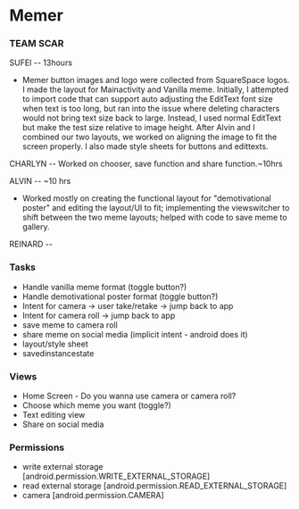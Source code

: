 # Memer

### TEAM SCAR         
SUFEI -- 13hours
 - Memer button images and logo were collected from SquareSpace logos. I made the layout for Mainactivity and Vanilla meme. Initially, I attempted to import code that can support auto adjusting the EditText font size when text is too long, but ran into the issue where deleting characters would not bring text size back to large. Instead, I used normal EditText but make the test size relative to image height. After Alvin and I combined our two layouts, we worked on aligning the image to fit the screen properly. I also made style sheets for buttons and edittexts.

CHARLYN --  Worked on chooser, save function and share function.~10hrs

ALVIN --                ~10 hrs
  - Worked mostly on creating the functional layout for "demotivational poster" and editing the layout/UI to fit; implementing the viewswitcher to shift between the two meme layouts; helped with code to save meme to gallery.

REINARD --





### Tasks
* Handle vanilla meme format (toggle button?)
* Handle demotivational poster format (toggle button?)
* Intent for camera -> user take/retake -> jump back to app
* Intent for camera roll -> jump back to app
* save meme to camera roll
* share meme on social media (implicit intent - android does it)
* layout/style sheet
* savedinstancestate

### Views
* Home Screen - Do you wanna use camera or camera roll? 
* Choose which meme you want (toggle?)
* Text editing view 
* Share on social media

### Permissions
* write external storage [android.permission.WRITE_EXTERNAL_STORAGE]
* read external storage [android.permission.READ_EXTERNAL_STORAGE]
* camera [android.permission.CAMERA]
